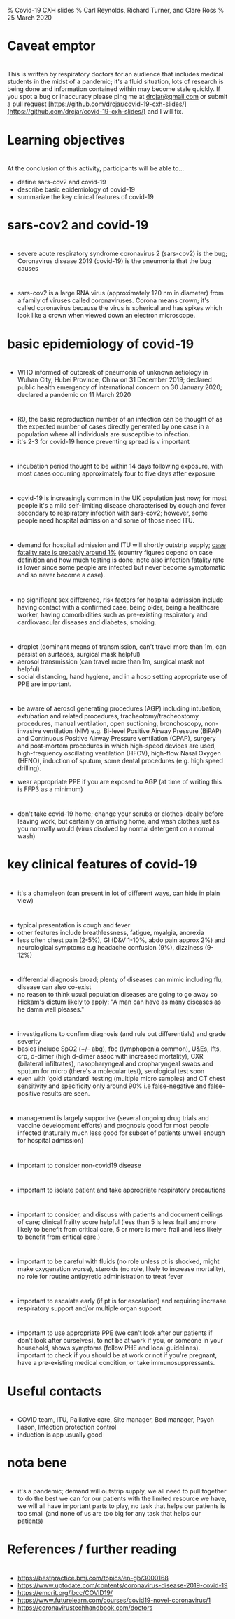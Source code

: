 % Covid-19 CXH slides
% Carl Reynolds, Richard Turner, and Clare Ross
% 25 March 2020

# Caveat emptor

#

This is written by respiratory doctors for an audience that includes medical students in the midst of a pandemic; it's a fluid situation, lots of research is being done and information contained within may become stale quickly. If you spot a bug or inaccuracy please ping me at [drcjar@gmail.com](drcjar@gmail.com) or submit a pull request [https://github.com/drcjar/covid-19-cxh-slides/](https://github.com/drcjar/covid-19-cxh-slides/) and I will fix.

# Learning objectives

#

At the conclusion of this activity, participants will be able to...

- define sars-cov2 and covid-19
- describe basic epidemiology of covid-19
- summarize the key clinical features of covid-19

# sars-cov2 and covid-19

#

- severe acute respiratory syndrome coronavirus 2 (sars-cov2) is the bug; Coronavirus disease 2019 (covid-19) is the pneumonia that the bug causes

#

- sars-cov2 is a large RNA virus (approximately 120 nm in diameter) from a family of viruses called coronaviruses. Corona means crown; it's called coronavirus because the virus is spherical and has spikes which look like a crown when viewed down an electron microscope.

# basic epidemiology of covid-19

#

-  WHO informed of outbreak of pneumonia of unknown aetiology in Wuhan City, Hubei Province, China on 31 December 2019; declared public health emergency of international concern on 30 January 2020; declared a pandemic on 11 March 2020

#

- R0, the basic reproduction number of an infection can be thought of as the expected number of cases directly generated by one case in a population where all individuals are susceptible to infection.
- it's 2-3 for covid-19 hence preventing spread is v important

# 

- incubation period thought to be within 14 days following exposure, with most cases occurring approximately four to five days after exposure

#

- covid-19 is increasingly common in the UK population just now; for most people it's a mild self-limiting disease characterised by cough and fever secondary to respiratory infection with sars-cov2; however, some people need hospital admission and some of those need ITU.

#

- demand for hospital admission and ITU will shortly outstrip supply; [case fatality rate is probably around 1%](https://www.cebm.net/global-covid-19-case-fatality-rates/) (country figures depend on case definition and how much testing is done; note also infection fatality rate is lower since some people are infected but never become symptomatic and so never become a case). 

# 

- no significant sex difference, risk factors for hospital admission include having contact with a confirmed case, being older, being a healthcare worker, having comorbidities such as pre-existing respiratory and cardiovascular diseases and diabetes, smoking.

#

- droplet (dominant means of transmission, can't travel more than 1m, can persist on surfaces, surgical mask helpful)
- aerosol transmission (can travel more than 1m, surgical mask not helpful)
- social distancing, hand hygiene, and in a hosp setting appropriate use of PPE are important.

#

- be aware of aerosol generating procedures (AGP) including intubation, extubation and related procedures, tracheotomy/tracheostomy procedures, manual ventilation, open suctioning, bronchoscopy, non-invasive ventilation (NIV) e.g. Bi-level Positive Airway Pressure (BiPAP) and Continuous Positive Airway Pressure ventilation (CPAP), surgery and post-mortem procedures in which high-speed devices are used, high-frequency oscillating ventilation (HFOV), high-flow Nasal Oxygen (HFNO), induction of sputum, some dental procedures (e.g. high speed drilling).

- wear appropriate PPE if you are exposed to AGP (at time of writing this is FFP3 as a minimum)

# 

- don't take covid-19 home; change your scrubs or clothes ideally before leaving work, but
certainly on arriving home, and wash clothes just as you normally would (virus disolved by normal detergent on a normal wash)

# key clinical features of covid-19

#

- it's a chameleon (can present in lot of different ways, can hide in plain view)

#

- typical presentation is cough and fever
- other features include breathlessness, fatigue, myalgia, anorexia
- less often chest pain (2-5%), GI (D&V 1-10%, abdo pain approx 2%) and neurological symptoms e.g headache confusion (9%), dizziness (9-12%)

#

- differential diagnosis broad; plenty of diseases can mimic including flu, disease can also co-exist
- no reason to think usual population diseases are going to go away so Hickam's dictum likely to apply: "A man can have as many diseases as he damn well pleases."

#

- investigations to confirm diagnosis (and rule out differentials) and grade severity
- basics include SpO2 (+/- abg), fbc (lymphopenia common), U&Es, lfts, crp, d-dimer (high d-dimer assoc with increased mortality), CXR (bilateral infiltrates), nasopharyngeal and oropharyngeal swabs and sputum for micro (there's a molecular test), serological test soon
- even with 'gold standard' testing (multiple micro samples) and CT chest sensitivity and specificity only around 90% i.e false-negative and false-positive results are seen.

#

- management is largely supportive (several ongoing drug trials and vaccine development efforts) and prognosis good for most people infected (naturally much less good for subset of patients unwell enough for hospital admission)

#

- important to consider non-covid19 disease

#

- important to isolate patient and take appropriate respiratory precautions

#

- important to consider, and discuss with patients and document ceilings of care; clinical frailty score helpful (less than 5 is less frail and more likely to benefit from critical care, 5 or more is more frail and less likely to benefit from critical care.)

#

- important to be careful with fluids (no role unless pt is shocked, might make oxygenation worse), steroids (no role, likely to increase mortality), no role for routine antipyretic administration to treat fever

#

- important to escalate early (if pt is for escalation) and requiring increase respiratory support and/or multiple organ support

#

- important to use appropriate PPE (we can't look after our patients if don't look after ourselves), to not be at work if you, or someone in your household, shows symptoms (follow PHE and local guidelines). important to check if you should be at work or not if you're pregnant, have a pre-existing medical condition, or take immunosuppressants.

# Useful contacts

#

- COVID team, ITU, Palliative care, Site manager, Bed manager, Psych liason, Infection protection control
- induction is app usually good

# nota bene

#

- it's a pandemic; demand will outstrip supply, we all need to pull together to do the best we can for our patients with the limited resource we have, we will all have important parts to play, no task that helps our patients is too small (and none of us are too big for any task that helps our patients)

# References / further reading

#

- https://bestpractice.bmj.com/topics/en-gb/3000168
- https://www.uptodate.com/contents/coronavirus-disease-2019-covid-19
- https://emcrit.org/ibcc/COVID19/
- https://www.futurelearn.com/courses/covid19-novel-coronavirus/1
- https://coronavirustechhandbook.com/doctors



